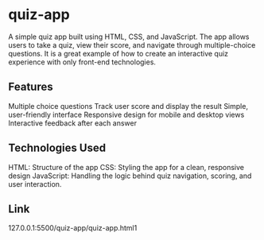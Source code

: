 # quiz-app
A simple quiz app built using HTML, CSS, and JavaScript. The app allows users to take a quiz, view their score, and navigate through multiple-choice questions. It is a great example of how to create an interactive quiz experience with only front-end technologies.

## Features

Multiple choice questions
Track user score and display the result
Simple, user-friendly interface
Responsive design for mobile and desktop views
Interactive feedback after each answer

## Technologies Used

HTML: Structure of the app
CSS: Styling the app for a clean, responsive design
JavaScript: Handling the logic behind quiz navigation, scoring, and user interaction.

## Link

127.0.0.1:5500/quiz-app/quiz-app.html1
